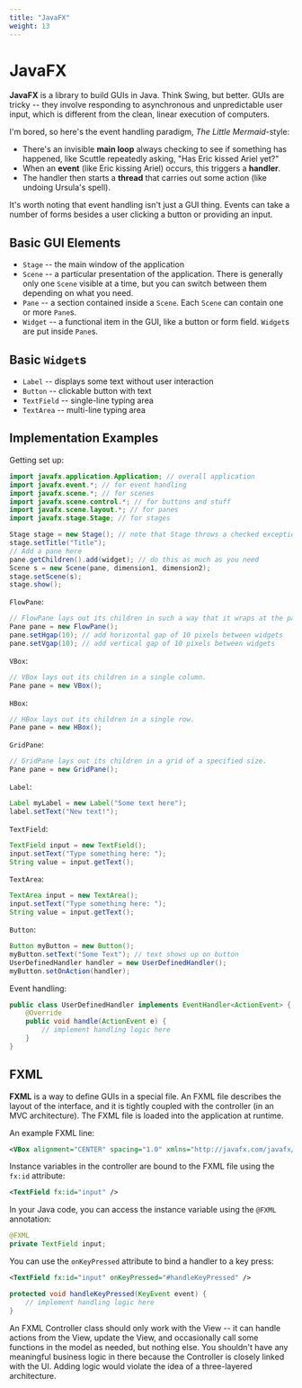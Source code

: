 ```yaml
---
title: "JavaFX"
weight: 13
---
```


# JavaFX

**JavaFX** is a library to build GUIs in Java. Think Swing, but better. GUIs are tricky -- they involve responding to asynchronous and unpredictable user input, which is different from the clean, linear execution of computers.

I'm bored, so here's the event handling paradigm, *The Little Mermaid*-style:

* There's an invisible **main loop** always checking to see if something has happened, like Scuttle repeatedly asking, "Has Eric kissed Ariel yet?"
* When an **event** (like Eric kissing Ariel) occurs, this triggers a **handler**.
* The handler then starts a **thread** that carries out some action (like undoing Ursula's spell).

It's worth noting that event handling isn't just a GUI thing. Events can take a number of forms besides a user clicking a button or providing an input.

## Basic GUI Elements

* `Stage` -- the main window of the application
* `Scene` -- a particular presentation of the application. There is generally only one `Scene` visible at a time, but you can switch between them depending on what you need.
* `Pane` -- a section contained inside a `Scene`. Each `Scene` can contain one or more `Pane`s.
* `Widget` -- a functional item in the GUI, like a button or form field. `Widget`s are put inside `Pane`s.

## Basic `Widget`s

* `Label` -- displays some text without user interaction
* `Button` -- clickable button with text
* `TextField` -- single-line typing area
* `TextArea` -- multi-line typing area

## Implementation Examples

Getting set up:

```java
import javafx.application.Application; // overall application
import javafx.event.*; // for event handling
import javafx.scene.*; // for scenes
import javafx.scene.control.*; // for buttons and stuff
import javafx.scene.layout.*; // for panes
import javafx.stage.Stage; // for stages

Stage stage = new Stage(); // note that Stage throws a checked exception!
stage.setTitle("Title");
// Add a pane here
pane.getChildren().add(widget); // do this as much as you need
Scene s = new Scene(pane, dimension1, dimension2);
stage.setScene(s);
stage.show();
```

`FlowPane`:

```java
// FlowPane lays out its children in such a way that it wraps at the pane's boundary.
Pane pane = new FlowPane();
pane.setHgap(10); // add horizontal gap of 10 pixels between widgets
pane.setVgap(10); // add vertical gap of 10 pixels between widgets
```

`VBox`:

```java
// VBox lays out its children in a single column.
Pane pane = new VBox();
```

`HBox`:

```java
// HBox lays out its children in a single row.
Pane pane = new HBox();
```

`GridPane`:

```java
// GridPane lays out its children in a grid of a specified size.
Pane pane = new GridPane();
```

`Label`:

```java
Label myLabel = new Label("Some text here");
label.setText("New text!");
```

`TextField`:

```java
TextField input = new TextField();
input.setText("Type something here: ");
String value = input.getText();
```

`TextArea`:

```java
TextArea input = new TextArea();
input.setText("Type something here: ");
String value = input.getText();
```

`Button`:

```java
Button myButton = new Button();
myButton.setText("Some Text"); // text shows up on button
UserDefinedHandler handler = new UserDefinedHandler();
myButton.setOnAction(handler);
```

Event handling:

```java
public class UserDefinedHandler implements EventHandler<ActionEvent> {
    @Override
    public void handle(ActionEvent e) {
        // implement handling logic here
    }
}
```

## FXML

**FXML** is a way to define GUIs in a special file. An FXML file describes the layout of the interface, and it is tightly coupled with the controller (in an MVC architecture). The FXML file is loaded into the application at runtime.

An example FXML line:

```xml
<VBox alignment="CENTER" spacing="1.0" xmlns="http://javafx.com/javafx/16" xmlns:fx="http://javafx.com/fxml/1" fx:controller="edu.virginia.cs.javafx.NumberController">
```

Instance variables in the controller are bound to the FXML file using the `fx:id` attribute:

```xml
<TextField fx:id="input" />
```

In your Java code, you can access the instance variable using the `@FXML` annotation:

```java
@FXML
private TextField input;
```

You can use the `onKeyPressed` attribute to bind a handler to a key press:

```xml
<TextField fx:id="input" onKeyPressed="#handleKeyPressed" />
```

```java
protected void handleKeyPressed(KeyEvent event) {
    // implement handling logic here
}
```

An FXML Controller class should only work with the View -- it can handle actions from the View, update the View, and occasionally call some functions in the model as needed, but nothing else. You shouldn't have any meaningful business logic in there because the Controller is closely linked with the UI. Adding logic would violate the idea of a three-layered architecture.
